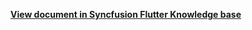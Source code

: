 **[View document in Syncfusion Flutter Knowledge base](https://www.syncfusion.com/kb/11522/how-to-delete-an-appointment-in-the-flutter-event-calendar-sfcalendar)**
